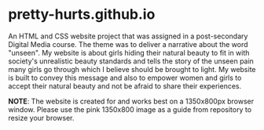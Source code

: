 # pretty-hurts.github.io
An HTML and CSS website project that was assigned in a post-secondary Digital Media course. The theme was to deliver a narrative about the word "unseen". 
My website is about girls hiding their natural beauty to fit in with society's unrealistic beauty standards and tells the story of the unseen pain 
many girls go through which I believe should be brought to light. My website is built to convey this message and also to empower women and girls 
to accept their natural beauty and not be afraid to share their experiences. 

**NOTE**: The website is created for and works best on a 1350x800px browser window. Please use the pink 1350x800 image as a guide from repository to resize your browser.
